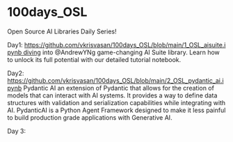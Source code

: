 # 100days_OSL
Open Source AI Libraries Daily Series!

Day1: https://github.com/vkrisvasan/100days_OSL/blob/main/1_OSL_aisuite.ipynb diving into @AndrewYNg game-changing AI Suite library. Learn how to unlock its full potential with our detailed tutorial notebook.

Day2: https://github.com/vkrisvasan/100days_OSL/blob/main/2_OSL_pydantic_ai.ipynb Pydantic AI an extension of Pydantic that allows for the creation of models that can interact with AI systems. It provides a way to define data structures with validation and serialization capabilities while integrating with AI. PydanticAI is a Python Agent Framework designed to make it less painful to build production grade applications with Generative AI.

Day 3:
